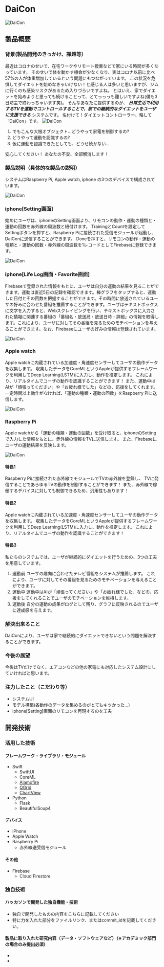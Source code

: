 # DaiCon

![DaiCon](./images/daicon_entire.png)

## 製品概要
### 背景(製品開発のきっかけ、課題等）
最近はコロナのせいで、在宅ワークやリモート授業などで家にいる時間が多くなっています。
そのせいで体を動かす機会が少なくなり、実はコロナ以前に比べ 57%の人が体重増加しているという問題にもつながっています。
この状況を危惧してダイエットを始めなきゃいけない！と感じる人は多いと思いますが、ジムに行くのも感染リスクがあるため入りづらいですよね。
とはいえ、家でダイエットを始めようと思っても続けることって、とてっっっも難しいですよね(僕も3日坊主で終わっちゃいます笑)。
そんなあなたに提供するのが、 ___日常生活で利用するTVを運動でコントロールすることで、家での継続的なダイエットをユーザに支援できる___ システムです。
名付けて！ダイエットコントローラー、略して「DaiCon」です。
![DaiCon](./images/daicon.JPG)

1. でもこんな大根オブジェクト...どうやって家電を制御するの?
1. どうやって運動を認識するの?
1. 仮に運動を認識できたとしても、どうせ続かない...

安心してください！
あなたの不安、全部解消します！

### 製品説明（具体的な製品の説明）
システムはRaspberry Pi, Apple watch, iphone の3つのデバイスで構成されています。

![DaiCon](./images/system_entire.png)

### iphone[Setting画面]
始めにユーザは、iphoneのSetting画面より、リモコンの動作・運動の種類と・運動の回数を赤外線の周波数と紐付けます。
TrainingとCountを設定してSettingボタンを押すと、Raspberry Piに接続された受信モジュールが起動し、DaiConに送信することができます。
Doneを押すと、リモコンの動作・運動の種類と・運動の回数・赤外線の周波数を1レコードとしてFirebaseに登録できます。

![DaiCon](./images/register.png)

### iphone[Life Log画面・Favorite画面]
Firebaseで登録された情報をもとに、ユーザは自分の運動の結果を見ることができます。運動は直近5日の記録を確認できます。棒グラフをタップすると、運動した日付とその回数を把握することができます。その時間に放送されているユーザの好みに合わせた番組を推薦することができます。ユーザはテキストボックスに文字を入力すると、Webスクレイピングを行い、テキストボックスに入力された情報に関連する番組の「番組名・放送局・放送日時・詳細」の情報を取得します。これにより、ユーザに対してその番組を見るためのモチベーションを与えることができます。なお、Firebaseにユーザの好みの情報は登録されています。

![DaiCon](./images/log_favorite.png)

### Apple watch
Apple watchに内蔵されている加速度・角速度センサーしてユーザの動作データを収集します。
収集したデータをCoreMLというAppleが提供するフレームワークを利用してDeep Learning(LSTM)に入力し、動作を推定します。
これにより、リアルタイムでユーザの動作を認識することができます！
また、運動中はAIが「頑張ってください」や「お疲れ様でした」などの、応援をしてくれます。
一定時間以上動作がなければ、「運動の種類・運動の回数」をRaspberry Piに送信します。

![DaiCon](./images/motion.png)

### Raspberry Pi
Apple watchから「運動の種類・運動の回数」を受け取ると、iphoneのSettingで入力した情報をもとに、赤外線の情報をTVに送信します。
また、Firebaseにユーザの運動結果を反映します。

![DaiCon](./images/Raspberry_Pi.png)


#### 特長1
Raspberry Piに接続された赤外線でモジュールでTVの赤外線を登録し、
TVに発信することであらゆるTVの動作を制御することができます！
また、赤外線で稼働するデバイスに対しても制御できるため、汎用性もあります！

#### 特長2
Apple watchに内蔵されている加速度・角速度センサーしてユーザの動作データを収集します。
収集したデータをCoreMLというAppleが提供するフレームワークを利用してDeep Learning(LSTM)に入力し、動作を推定します。
これにより、リアルタイムでユーザの動作を認識することができます！

#### 特長3
私たちのシステムでは、ユーザが継続的にダイエットを行うための、3つの工夫を用意しています。
1. 運動前
ユーザの趣向に合わせたテレビ番組をシステムが推薦します。
これにより、ユーザに対してその番組を見るためのモチベーションを与えることができます。
1. 運動中
運動中はAIが「頑張ってください」や「お疲れ様でした」などの、応援をしてくれることでユーザのモチベーションを維持します。
1. 運動後
自分の運動の成果がログとして残り、グラフに反映されるのでユーザに達成感を与えます。

### 解決出来ること
DaiConにより、ユーザは家で継続的にダイエットできないという問題を解決することができます。

### 今後の展望
今後はTVだけでなく、エアコンなどの他の家電にも対応したシステム設計にしていければと思います。

### 注力したこと（こだわり等）
* システムUI
* モデル構築(各動作のデータを集めるのがとてもキツかった...)
* iphone[Setting]画面のリモコンを再現するのを工夫

## 開発技術
### 活用した技術

#### フレームワーク・ライブラリ・モジュール
* Swift
    * SwiftUI
    * CoreML
    * [Alamofire](https://github.com/Alamofire/Alamofire)
    * [QGrid](https://github.com/Q-Mobile/QGrid)
    * [ChartView](https://github.com/AppPear/ChartView)
* Python
    * Flask
    * BeautifulSoup4

#### デバイス
* iPhone
* Apple Watch
* Raspberry Pi
    * 赤外線送受信モジュール

#### その他
* Firebase
    * Cloud Firestore

### 独自技術
#### ハッカソンで開発した独自機能・技術
* 独自で開発したものの内容をこちらに記載してください
* 特に力を入れた部分をファイルリンク、またはcommit_idを記載してください。

#### 製品に取り入れた研究内容（データ・ソフトウェアなど）（※アカデミック部門の場合のみ提出必須）
* 
* 
